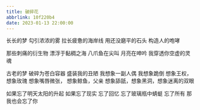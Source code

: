 ```yaml
---
title: 破碎花
abbrlink: 10f220b4
date: 2023-01-13 22:00:00
---
```



长长的梦
勾引浓浓的雾
拉长疲惫的海岸线
用还没磨平的石头
构造人的咆哮

那些刺痛的衍生物
漂浮于黏稠之海
八爪鱼在尖叫
月亮在呻吟
我穿透你空虚的灵魂

古老的梦
破碎为苍白容器
盛装我的丑陋
我想象一副人偶
我想象跪倒
想象王权，想象玫瑰
想象嘴唇微张，
想象鲸鱼，父亲
想象舔舐，想象黑洞，想象迷离的双眼

如果忘了明天太阳的升起
如果忘了现实
忘了回忆
忘了玻璃瓶中蜻蜓
忘了所有
那我也会忘了你
